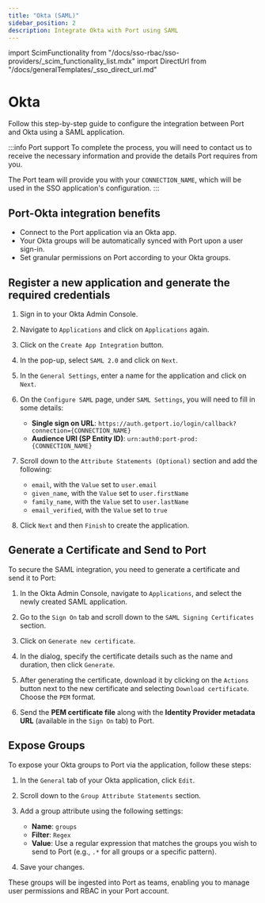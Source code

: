 ```yaml
---
title: "Okta (SAML)"
sidebar_position: 2
description: Integrate Okta with Port using SAML
---
```


import ScimFunctionality from "/docs/sso-rbac/sso-providers/_scim_functionality_list.mdx"
import DirectUrl from "/docs/generalTemplates/_sso_direct_url.md"

# Okta

Follow this step-by-step guide to configure the integration between Port and Okta using a SAML application.

:::info Port support
To complete the process, you will need to contact us to receive the necessary information and provide the details Port requires from you.

The Port team will provide you with your `CONNECTION_NAME`, which will be used in the SSO application's configuration.
:::

## Port-Okta integration benefits

- Connect to the Port application via an Okta app.
- Your Okta groups will be automatically synced with Port upon a user sign-in.
- Set granular permissions on Port according to your Okta groups.

## Register a new application and generate the required credentials

1. Sign in to your Okta Admin Console.

2. Navigate to `Applications` and click on `Applications` again.

3. Click on the `Create App Integration` button.

4. In the pop-up, select `SAML 2.0` and click on `Next`.

5. In the `General Settings`, enter a name for the application and click on `Next`.

6. On the `Configure SAML` page, under `SAML Settings`, you will need to fill in some details:
    - **Single sign on URL**: `https://auth.getport.io/login/callback?connection={CONNECTION_NAME}`
    - **Audience URI (SP Entity ID)**: `urn:auth0:port-prod:{CONNECTION_NAME}`

7. Scroll down to the `Attribute Statements (Optional)` section and add the following:
    - `email`, with the `Value` set to `user.email`
    - `given_name`, with the `Value` set to `user.firstName`
    - `family_name`, with the `Value` set to `user.lastName`
    - `email_verified`, with the `Value` set to `true`

8. Click `Next` and then `Finish` to create the application.

## Generate a Certificate and Send to Port

To secure the SAML integration, you need to generate a certificate and send it to Port:

1. In the Okta Admin Console, navigate to `Applications`, and select the newly created SAML application.

2. Go to the `Sign On` tab and scroll down to the `SAML Signing Certificates` section.

3. Click on `Generate new certificate`.

4. In the dialog, specify the certificate details such as the name and duration, then click `Generate`.

5. After generating the certificate, download it by clicking on the `Actions` button next to the new certificate and selecting `Download certificate`. Choose the `PEM` format.

6. Send the **PEM certificate file** along with the **Identity Provider metadata URL** (available in the `Sign On` tab) to Port.

<DirectUrl/>

## Expose Groups

To expose your Okta groups to Port via the application, follow these steps:

1. In the `General` tab of your Okta application, click `Edit`.

2. Scroll down to the `Group Attribute Statements` section.

3. Add a group attribute using the following settings:
    - **Name**: `groups`
    - **Filter**: `Regex`
    - **Value**: Use a regular expression that matches the groups you wish to send to Port (e.g., `.*` for all groups or a specific pattern).

4. Save your changes.

These groups will be ingested into Port as teams, enabling you to manage user permissions and RBAC in your Port account.

 <!-- ## SCIM Configuration (beta)

Okta supports [SCIM](https://auth0.com/docs/authenticate/protocols/scim) for SAML applications.

<ScimFunctionality/>

:::info User deprovisioning
When using SCIM with Okta SAML, if a user is unassigned from the SSO application in Okta, they will automatically lose access to Port. Deprovisioning works at the Auth0 level - meaning the user's account will be blocked by the login provider.  
However, this change will not be reflected in the portal's "Users and teams" page.
:::

### Setup SCIM

To set up SCIM for AzureAD SAML based applications, contact Port's support team.

You will be provided with:

- An SCIM `endpoint`
- An SCIM `token`


Once you have received the SCIM `endpoint` and `token`, follow Okta’s documentation on [Setting Up SCIM in Okta](https://help.okta.com/en-us/content/topics/apps/apps_app_integration_wizard_scim.htm) to enable SCIM.

:::tip Configuring SCIM
When configuring SCIM:

- Set the `Unique identifier field` to `userName`.
- For authenticating the SCIM connection, choose `HTTP Header`, and use the SCIM `token` provided by Port.

::: -->